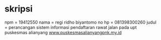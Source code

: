 # skripsi

npm = 19412550
nama = regi ridho biyantomo
no hp = 081398300260
judul = perancangan sistem informasi pendaftaran rawat jalan pada upt puskesmas alianyang
www.puskesmasalianyangpnk.my.id
